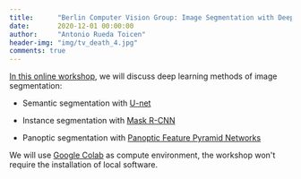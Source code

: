 ```yaml
---
title:      "Berlin Computer Vision Group: Image Segmentation with Deep Learning"
date:       2020-12-01 00:00:00
author:     "Antonio Rueda Toicen"
header-img: "img/tv_death_4.jpg"
comments: true
---
```




[In this online workshop](https://www.meetup.com/Berlin-Computer-Vision-Group/events/274754583/), we will discuss deep learning methods of image segmentation:

- Semantic segmentation with [U-net](https://arxiv.org/abs/1505.04597)

- Instance segmentation with [Mask R-CNN](https://arxiv.org/abs/1703.06870)

- Panoptic segmentation with [Panoptic Feature Pyramid Networks](https://arxiv.org/pdf/1901.02446.pdf)

We will use [Google Colab](https://colab.research.google.com/) as compute environment, the workshop won't require the installation of local software.



